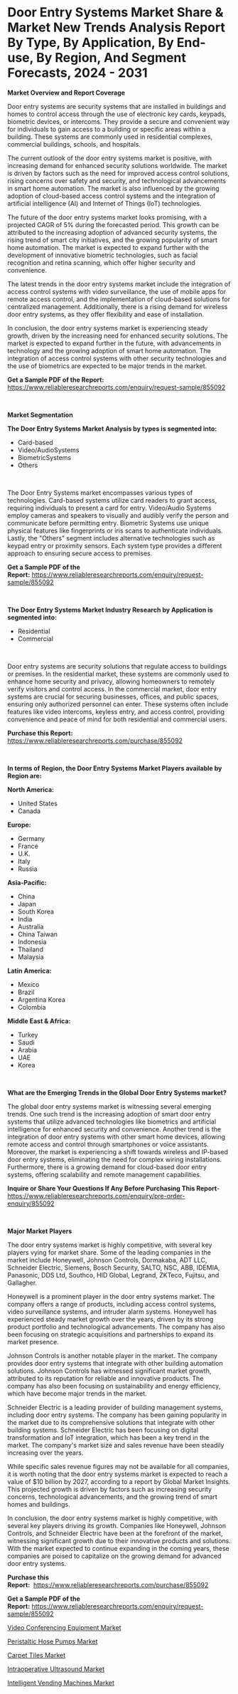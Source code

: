 <p><h1>Door Entry Systems Market Share & Market New Trends Analysis Report By Type, By Application, By End-use, By Region, And Segment Forecasts, 2024 - 2031</h1></p><p><strong>Market Overview and Report Coverage</strong></p>
<p><p>Door entry systems are security systems that are installed in buildings and homes to control access through the use of electronic key cards, keypads, biometric devices, or intercoms. They provide a secure and convenient way for individuals to gain access to a building or specific areas within a building. These systems are commonly used in residential complexes, commercial buildings, schools, and hospitals.</p><p>The current outlook of the door entry systems market is positive, with increasing demand for enhanced security solutions worldwide. The market is driven by factors such as the need for improved access control solutions, rising concerns over safety and security, and technological advancements in smart home automation. The market is also influenced by the growing adoption of cloud-based access control systems and the integration of artificial intelligence (AI) and Internet of Things (IoT) technologies.</p><p>The future of the door entry systems market looks promising, with a projected CAGR of 5% during the forecasted period. This growth can be attributed to the increasing adoption of advanced security systems, the rising trend of smart city initiatives, and the growing popularity of smart home automation. The market is expected to expand further with the development of innovative biometric technologies, such as facial recognition and retina scanning, which offer higher security and convenience.</p><p>The latest trends in the door entry systems market include the integration of access control systems with video surveillance, the use of mobile apps for remote access control, and the implementation of cloud-based solutions for centralized management. Additionally, there is a rising demand for wireless door entry systems, as they offer flexibility and ease of installation.</p><p>In conclusion, the door entry systems market is experiencing steady growth, driven by the increasing need for enhanced security solutions. The market is expected to expand further in the future, with advancements in technology and the growing adoption of smart home automation. The integration of access control systems with other security technologies and the use of biometrics are expected to be major trends in the market.</p></p>
<p><strong>Get a Sample PDF of the Report:</strong> <a href="https://www.reliableresearchreports.com/enquiry/request-sample/855092">https://www.reliableresearchreports.com/enquiry/request-sample/855092</a></p>
<p>&nbsp;</p>
<p><strong>Market Segmentation</strong></p>
<p><strong>The Door Entry Systems Market Analysis by types is segmented into:</strong></p>
<p><ul><li>Card-based</li><li>Video/AudioSystems</li><li>BiometricSystems</li><li>Others</li></ul></p>
<p>&nbsp;</p>
<p><p>The Door Entry Systems market encompasses various types of technologies. Card-based systems utilize card readers to grant access, requiring individuals to present a card for entry. Video/Audio Systems employ cameras and speakers to visually and audibly verify the person and communicate before permitting entry. Biometric Systems use unique physical features like fingerprints or iris scans to authenticate individuals. Lastly, the "Others" segment includes alternative technologies such as keypad entry or proximity sensors. Each system type provides a different approach to ensuring secure access to premises.</p></p>
<p><strong>Get a Sample PDF of the Report:</strong>&nbsp;<a href="https://www.reliableresearchreports.com/enquiry/request-sample/855092">https://www.reliableresearchreports.com/enquiry/request-sample/855092</a></p>
<p>&nbsp;</p>
<p><strong>The Door Entry Systems Market Industry Research by Application is segmented into:</strong></p>
<p><ul><li>Residential</li><li>Commercial</li></ul></p>
<p>&nbsp;</p>
<p><p>Door entry systems are security solutions that regulate access to buildings or premises. In the residential market, these systems are commonly used to enhance home security and privacy, allowing homeowners to remotely verify visitors and control access. In the commercial market, door entry systems are crucial for securing businesses, offices, and public spaces, ensuring only authorized personnel can enter. These systems often include features like video intercoms, keyless entry, and access control, providing convenience and peace of mind for both residential and commercial users.</p></p>
<p><strong>Purchase this Report:</strong>&nbsp; <a href="https://www.reliableresearchreports.com/purchase/855092">https://www.reliableresearchreports.com/purchase/855092</a></p>
<p>&nbsp;</p>
<p><strong>In terms of Region, the Door Entry Systems Market Players available by Region are:</strong></p>
<p>
    <p> <strong> North America: </strong>
        <ul>
            <li>United States</li>
            <li>Canada</li>
        </ul>
        </p> 
    <p> <strong> Europe: </strong>
        <ul>
            <li>Germany</li>
            <li>France</li>
            <li>U.K.</li>
            <li>Italy</li>
            <li>Russia</li>
        </ul>
        </p> 
    <p> <strong> Asia-Pacific: </strong>
        <ul>
            <li>China</li>
            <li>Japan</li>
            <li>South Korea</li>
            <li>India</li>
            <li>Australia</li>
            <li>China Taiwan</li>
            <li>Indonesia</li>
            <li>Thailand</li>
            <li>Malaysia</li>
        </ul>
        </p> 
    <p> <strong> Latin America: </strong>
        <ul>
            <li>Mexico</li>
            <li>Brazil</li>
            <li>Argentina Korea</li>
            <li>Colombia</li>
        </ul>
        </p> 
    <p> <strong> Middle East & Africa: </strong>
        <ul>
            <li>Turkey</li>
            <li>Saudi</li>
            <li>Arabia</li>
            <li>UAE</li>
            <li>Korea</li>
        </ul>
    </p>
    </p>
<p>&nbsp;</p>
<p><strong>What are the Emerging Trends in the Global Door Entry Systems market?</strong></p>
<p><p>The global door entry systems market is witnessing several emerging trends. One such trend is the increasing adoption of smart door entry systems that utilize advanced technologies like biometrics and artificial intelligence for enhanced security and convenience. Another trend is the integration of door entry systems with other smart home devices, allowing remote access and control through smartphones or voice assistants. Moreover, the market is experiencing a shift towards wireless and IP-based door entry systems, eliminating the need for complex wiring installations. Furthermore, there is a growing demand for cloud-based door entry systems, offering scalability and remote management capabilities.</p></p>
<p><strong>Inquire or Share Your Questions If Any Before Purchasing This Report</strong>- <a href="https://www.reliableresearchreports.com/enquiry/pre-order-enquiry/855092">https://www.reliableresearchreports.com/enquiry/pre-order-enquiry/855092</a></p>
<p>&nbsp;</p>
<p><strong>Major Market Players</strong></p>
<p><p>The door entry systems market is highly competitive, with several key players vying for market share. Some of the leading companies in the market include Honeywell, Johnson Controls, Dormakaba, ADT LLC, Schneider Electric, Siemens, Bosch Security, SALTO, NSC, ABB, IDEMIA, Panasonic, DDS Ltd, Southco, HID Global, Legrand, ZKTeco, Fujitsu, and Gallagher.</p><p>Honeywell is a prominent player in the door entry systems market. The company offers a range of products, including access control systems, video surveillance systems, and intruder alarm systems. Honeywell has experienced steady market growth over the years, driven by its strong product portfolio and technological advancements. The company has also been focusing on strategic acquisitions and partnerships to expand its market presence.</p><p>Johnson Controls is another notable player in the market. The company provides door entry systems that integrate with other building automation solutions. Johnson Controls has witnessed significant market growth, attributed to its reputation for reliable and innovative products. The company has also been focusing on sustainability and energy efficiency, which have become major trends in the market.</p><p>Schneider Electric is a leading provider of building management systems, including door entry systems. The company has been gaining popularity in the market due to its comprehensive solutions that integrate with other building systems. Schneider Electric has been focusing on digital transformation and IoT integration, which has been a key trend in the market. The company's market size and sales revenue have been steadily increasing over the years.</p><p>While specific sales revenue figures may not be available for all companies, it is worth noting that the door entry systems market is expected to reach a value of $10 billion by 2027, according to a report by Global Market Insights. This projected growth is driven by factors such as increasing security concerns, technological advancements, and the growing trend of smart homes and buildings.</p><p>In conclusion, the door entry systems market is highly competitive, with several key players driving its growth. Companies like Honeywell, Johnson Controls, and Schneider Electric have been at the forefront of the market, witnessing significant growth due to their innovative products and solutions. With the market expected to continue expanding in the coming years, these companies are poised to capitalize on the growing demand for advanced door entry systems.</p></p>
<p><strong>Purchase this Report:</strong>&nbsp;&nbsp;<a href="https://www.reliableresearchreports.com/purchase/855092">https://www.reliableresearchreports.com/purchase/855092</a></p>
<p></p>
<p><strong>Get a Sample PDF of the Report:</strong>&nbsp;<a href="https://www.reliableresearchreports.com/enquiry/request-sample/855092">https://www.reliableresearchreports.com/enquiry/request-sample/855092</a></p>
<p><p><a href="https://github.com/changoleonlaverguenzanoexiste/Market-Research-Report-List-1/blob/main/video-conferencing-equipment-market.md">Video Conferencing Equipment Market</a></p><p><a href="https://github.com/guneycigdem35/Market-Research-Report-List-1/blob/main/peristaltic-hose-pumps-market.md">Peristaltic Hose Pumps Market</a></p><p><a href="https://github.com/wwwkeltoum/Market-Research-Report-List-1/blob/main/carpet-tiles-market.md">Carpet Tiles Market</a></p><p><a href="https://github.com/yoshih12/Market-Research-Report-List-1/blob/main/intraoperative-ultrasound-market.md">Intraoperative Ultrasound Market</a></p><p><a href="https://github.com/mharielmesa/Market-Research-Report-List-1/blob/main/intelligent-vending-machines-market.md">Intelligent Vending Machines Market</a></p></p>